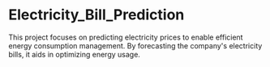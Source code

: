 # Electricity_Bill_Prediction
This project focuses on predicting electricity prices to enable efficient energy consumption management. By forecasting the company's electricity bills, it aids in optimizing energy usage.
